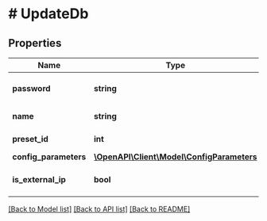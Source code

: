 # # UpdateDb

## Properties

Name | Type | Description | Notes
------------ | ------------- | ------------- | -------------
**password** | **string** | Пароль для подключения к базе данных. | [optional]
**name** | **string** | Название базы данных. | [optional]
**preset_id** | **int** | Идентификатор тарифа. | [optional]
**config_parameters** | [**\OpenAPI\Client\Model\ConfigParameters**](ConfigParameters.md) |  | [optional]
**is_external_ip** | **bool** | Использовать или нет внешний IP. | [optional]

[[Back to Model list]](../../README.md#models) [[Back to API list]](../../README.md#endpoints) [[Back to README]](../../README.md)

